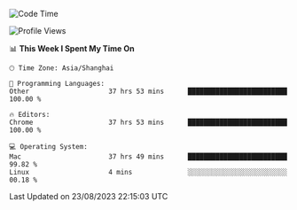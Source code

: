 <!--START_SECTION:waka-->
![Code Time](http://img.shields.io/badge/Code%20Time-1%2C122%20hrs%2017%20mins-blue)

![Profile Views](http://img.shields.io/badge/Profile%20Views-0-blue)

📊 **This Week I Spent My Time On** 

```text
🕑︎ Time Zone: Asia/Shanghai

💬 Programming Languages: 
Other                    37 hrs 53 mins      █████████████████████████   100.00 % 

🔥 Editors: 
Chrome                   37 hrs 53 mins      █████████████████████████   100.00 % 

💻 Operating System: 
Mac                      37 hrs 49 mins      █████████████████████████   99.82 % 
Linux                    4 mins              ░░░░░░░░░░░░░░░░░░░░░░░░░   00.18 % 
```


 Last Updated on 23/08/2023 22:15:03 UTC
<!--END_SECTION:waka-->
